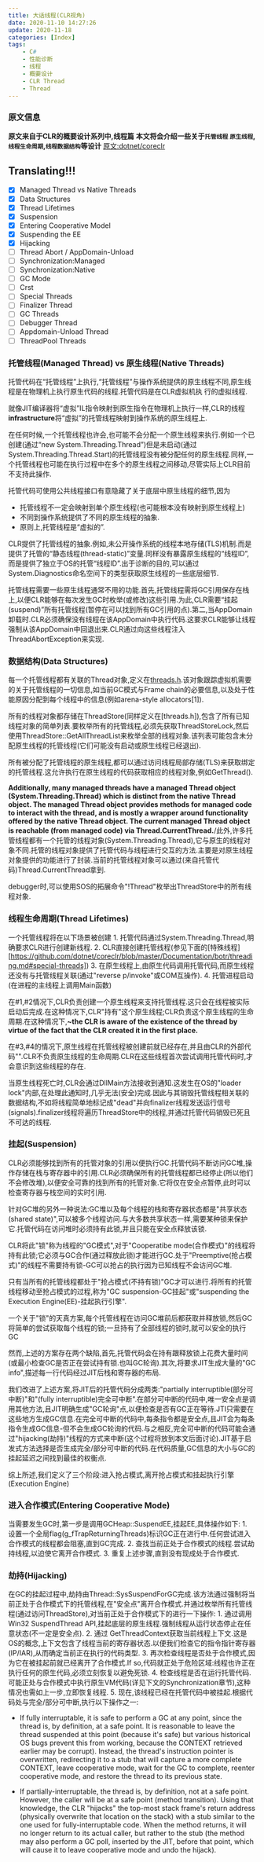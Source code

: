 ```yaml
---
title: 大话线程(CLR视角)
date: 2020-11-10 14:27:26
update: 2020-11-18
categories: [Index]
tags:
    - C#
    - 性能诊断
    - 线程
    - 概要设计
    - CLR Thread
    - Thread
---
```


### 原文信息

**原文来自于CLR的概要设计系列中,线程篇**
**本文将会介绍一些关于`托管线程` `原生线程`,`线程生命周期`,`线程数据结构`等设计**
[原文:dotnet/coreclr](https://github.com/dotnet/coreclr/blob/master/Documentation/botr/threading.md)
<!-- more -->

## Translating!!!
- [x] Managed Thread vs Native Threads
- [x] Data Structures
- [x] Thread Lifetimes
- [x] Suspension
- [x] Entering Cooperative Model
- [x] Suspending the EE
- [x] Hijacking
- [ ] Thread Abort / AppDomain-Unload
- [ ] Synchronization:Managed
- [ ] Synchronization:Native
- [ ] GC Mode
- [ ] Crst
- [ ] Special Threads
- [ ] Finalizer Thread
- [ ] GC Threads
- [ ] Debugger Thread
- [ ] Appdomain-Unload Thread
- [ ] ThreadPool Threads

### 托管线程(Managed Thread) vs 原生线程(Native Threads)

托管代码在“托管线程”上执行,“托管线程”与操作系统提供的原生线程不同,原生线程是在物理机上执行原生代码的线程.托管代码是在CLR虚拟机执 行的虚拟线程.

就像JIT编译器将“虚拟”IL指令映射到原生指令在物理机上执行一样,CLR的线程**infrastructure**将“虚拟”的托管线程映射到操作系统的原生线程上.

在任何时候,一个托管线程也许会,也可能不会分配一个原生线程来执行.例如一个已创建(通过“new System.Threading.Thread”)但是未启动(通过System.Threading.Thread.Start)的托管线程没有被分配任何的原生线程.同样,一个托管线程也可能在执行过程中在多个的原生线程之间移动,尽管实际上CLR目前不支持此操作.

托管代码可使用公共线程接口有意隐藏了关于底层中原生线程的细节,因为

- 托管线程不一定会映射到单个原生线程(也可能根本没有映射到原生线程上)
- 不同到操作系统提供了不同的原生线程的抽象.
- 原则上,托管线程是“虚拟的”.

CLR提供了托管线程的抽象.例如,未公开操作系统的线程本地存储(TLS)机制.而是提供了托管的“静态线程(thread-static)”变量.同样没有暴露原生线程的“线程ID”,而是提供了独立于OS的托管“线程ID”.出于诊断的目的,可以通过System.Diagnostics命名空间下的类型获取原生线程的一些底层细节.

托管线程需要一些原生线程通常不用的功能.首先,托管线程需将GC引用保存在栈上,以便CLR能够在每次发生GC时枚举(或修改)这些引用.为此,CLR需要“挂起(suspend)”所有托管线程(暂停在可以找到所有GC引用的点).第二,当AppDomain卸载时.CLR必须确保没有线程在该AppDomain中执行代码.这要求CLR能够让线程强制从该AppDomain中回退出来.CLR通过向这些线程注入ThreadAbortException来实现.

### 数据结构(Data Structures)

每一个托管线程都有关联的Thread对象,定义在[threads.h](https://github.com/dotnet/coreclr/blob/master/src/vm/threads.h).该对象跟踪虚拟机需要的关于托管线程的一切信息,如当前GC模式与Frame chain的必要信息,以及处于性能原因分配到每个线程中的信息(例如arena-style allocators[1]).

所有的线程对象都存储在ThreadStore(同样定义在[threads.h]),包含了所有已知线程对象的简单列表.要枚举所有的托管线程,必须先获取ThreadStoreLock,然后使用ThreadStore::GetAllThreadList来枚举全部的线程对象.该列表可能包含未分配原生线程的托管线程(它们可能没有启动或原生线程已经退出).

所有被分配了托管线程的原生线程,都可以通过访问线程局部存储(TLS)来获取绑定的托管线程.这允许执行在原生线程的代码获取相应的线程对象,例如GetThread().

**Additionally, many managed threads have a managed Thread object (System.Threading.Thread) which is distinct from the native Thread object. The managed Thread object provides methods for managed code to interact with the thread, and is mostly a wrapper around functionality offered by the native Thread object. The current managed Thread object is reachable (from managed code) via Thread.CurrentThread.**/此外,许多托管线程都有一个托管的线程对象(System.Threading.Thread),它与原生的线程对象不同.托管的线程对象提供了托管代码与线程进行交互的方法.主要是对原生线程对象提供的功能进行了封装.当前的托管线程对象可以通过(来自托管代码)Thread.CurrentThread拿到.

debugger时,可以使用SOS的拓展命令"!Thread"枚举出ThreadStore中的所有线程对象.

### 线程生命周期(Thread Lifetimes)

一个托管线程将在以下场景被创建
    1. 托管代码通过System.Threading.Thread,明确要求CLR进行创建新线程.
    2. CLR直接创建托管线程(参见下面的[特殊线程][https://github.com/dotnet/coreclr/blob/master/Documentation/botr/threading.md#special-threads])
    3. 在原生线程上,由原生代码调用托管代码,而原生线程还没有与托管线程关联(通过"reverse p/invoke"或COM互操作).
    4. 托管进程启动(在进程的主线程上调用Main函数)

在#1,#2情况下,CLR负责创建一个原生线程来支持托管线程.这只会在线程被实际启动后完成.在这种情况下,CLR"持有"这个原生线程;CLR负责这个原生线程的生命周期.在这种情况下,**~the CLR is aware of the existence of the thread by virtue of the fact that the CLR created it in the first place.**

在#3,#4的情况下,原生线程在托管线程被创建前就已经存在,并且由CLR的外部代码"".CLR不负责原生线程的生命周期.CLR在这些线程首次尝试调用托管代码时,才会意识到这些线程的存在.

当原生线程死亡时,CLR会通过DllMain方法接收到通知.这发生在OS的"loader lock"内部,在处理此通知时,几乎无法(安全)完成.因此与其销毁托管线程相关联的数据结构,不如将线程简单地标记成"dead"并向finalizer线程发送运行信号(signals).finalizer线程将遍历ThreadStore中的线程,并通过托管代码销毁已死且不可达的线程.

### 挂起(Suspension)

CLR必须能够找到所有的托管对象的引用以便执行GC.托管代码不断访问GC堆,操作存储在栈与寄存器中的引用.CLR必须确保所有的托管线程都已经停止(所以他们不会修改堆),以便安全可靠的找到所有的托管对象.它将仅在安全点暂停,此时可以检查寄存器与栈空间的实时引用.

针对GC堆的另外一种说法:GC堆以及每个线程的栈和寄存器状态都是"共享状态(shared state)",可以被多个线程访问.与大多数共享状态一样,需要某种锁来保护它.托管代码在访问堆时必须持有此锁,并且只能在安全点释放该锁.

CLR将此"锁"称为线程的"GC模式",对于"Cooperatibe mode(合作模式)"的线程将持有此锁;它必须与GC合作(通过释放此锁)才能进行GC.处于"Preemptive(抢占模式)"的线程不需要持有锁-GC可以抢占的执行因为已知线程不会访问GC堆.

只有当所有的托管线程都处于"抢占模式(不持有锁)"GC才可以进行.将所有的托管线程移动至抢占模式的过程,称为"GC suspension-GC挂起"或"suspending the Execution Engine(EE)-挂起执行引擎".

一个关于"锁"的天真方案,每个托管线程在访问GC堆前后都获取并释放锁,然后GC将简单的尝试获取每个线程的锁;一旦持有了全部线程的锁时,就可以安全的执行GC

然而,上述的方案存在两个缺陷,首先,托管代码会在持有跟释放锁上花费大量时间(或最小检查GC是否正在尝试持有锁.也叫GC轮询).其次,将要求JIT生成大量的"GC info",描述每一行代码经过JIT后栈和寄存器的布局.

我们改进了上述方案,将JIT后的托管代码分成两类:"partially interruptible(部分可中断)"和"(fully interruptible)完全可中断".在部分可中断的代码中,唯一安全点是调用其他方法,且JIT明确生成"GC轮询"点,以便检查是否有GC正在等待.JTI只需要在这些地方生成GC信息.在完全可中断的代码中,每条指令都是安全点,且JIT会为每条指令生成GC信息-但不会生成GC轮询的代码.与之相反,完全可中断的代码可能会通过"hijacking(劫持)"线程的方式来中断(这个过程将放到本文后面讨论).JIT基于启发式方法选择是否生成完全/部分可中断的代码.在代码质量,GC信息的大小与GC的挂起延迟之间找到最佳的权衡点.

综上所述,我们定义了三个阶段:进入抢占模式,离开抢占模式和挂起执行引擎(Execution Engine)

### 进入合作模式(Entering Cooperative Mode)

当需要发生GC时,第一步是调用GCHeap::SuspendEE,挂起EE,具体操作如下:
    1. 设置一个全局flag(g_fTrapReturningThreads)标识GC正在进行中.任何尝试进入合作模式的线程都会阻塞,直到GC完成.
    2. 查找当前正处于合作模式的线程.尝试劫持线程,以迫使它离开合作模式.
    3. 重复上述步骤,直到没有现成处于合作模式.

### 劫持(Hijacking)

在GC的挂起过程中,劫持由Thread::SysSuspendForGC完成.该方法通过强制将当前正处于合作模式下的托管线程,在"安全点"离开合作模式.并通过枚举所有托管线程(通过访问ThreadStore),对当前正处于合作模式下的进行一下操作:
    1. 通过调用Win32 SuspendThread API,挂起底层的原生线程.强制线程从运行状态停止在任意状态(不一定是安全点).
    2. 通过 GetThreadContext获取当前线程上下文.这是OS的概念,上下文包含了线程当前的寄存器状态.以便我们检查它的指令指针寄存器(IP/IAR),从而确定当前正在执行的代码类型.
    3. 再次检查线程是否处于合作模式,因为它在被挂起前就已经离开了合作模式.If so,代码就正处于危险区域:线程也许正在执行任何的原生代码,必须立刻恢复以避免死锁.
    4. 检查线程是否在运行托管代码.可能正处与合作模式中执行原生VM代码(详见下文的Synchronization章节),这种情况也需如上一步,立即恢复线程.
    5. 现在,该线程已经在托管代码中被挂起.根据代码处与完全/部分可中断,执行以下操作之一:

- If fully interruptable, it is safe to perform a GC at any point, since the thread is, by definition, at a safe point. It is reasonable to leave the thread suspended at this point (because it's safe) but various historical OS bugs prevent this from working, because the CONTEXT retrieved earlier may be corrupt). Instead, the thread's instruction pointer is overwritten, redirecting it to a stub that will capture a more complete CONTEXT, leave cooperative mode, wait for the GC to complete, reenter cooperative mode, and restore the thread to its previous state.

- If partially-interruptable, the thread is, by definition, not at a safe point. However, the caller will be at a safe point (method transition). Using that knowledge, the CLR "hijacks" the top-most stack frame's return address (physically overwrite that location on the stack) with a stub similar to the one used for fully-interruptable code. When the method returns, it will no longer return to its actual caller, but rather to the stub (the method may also perform a GC poll, inserted by the JIT, before that point, which will cause it to leave cooperative mode and undo the hijack).